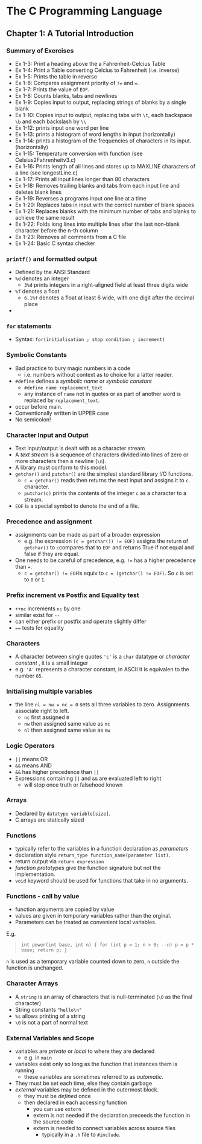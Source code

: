 # The C Programming Language
## Chapter 1: A Tutorial Introduction

### Summary of Exercises

- Ex 1-3: Print a heading above the a Fahrenheit-Celcius Table
- Ex 1-4: Print a Table converting Celcius to Fahrenheit (i.e. inverse)
- Ex 1-5: Prints the table in reverse
- Ex 1-6: Compares assignment priority of `!=` and `=`.
- Ex 1-7: Prints the value of `EOF`.
- Ex 1-8: Counts blanks, tabs and newlines
- Ex 1-9: Copies input to output, replacing strings
of blanks by a single blank
- Ex 1-10: Copies input to output, replacing tabs with `\t`, each backspace `\b` and each backslash
by `\\`
- Ex 1-12: prints input one word per line
- Ex 1-13: prints a histogram of word lengths in input (horizontally)
- Ex 1-14: prints a histogram of the frequencies of characters in its input. (horizontally)
- Ex 1-15: Temperature conversion with function (see Celsius2Fahrenheitv3.c)
- Ex 1-16: Prints length of all lines and stores up to MAXLINE characters of a line (see longestLine.c)
- Ex 1-17: Prints all input lines longer than 80 characters
- Ex 1-18: Removes trailing blanks and tabs from each input line and deletes blank lines
- Ex 1-19: Reverses a programs input one line at a time
- Ex 1-20: Replaces tabs in input with the correct number of blank spaces
- Ex 1-21: Replaces blanks with the minimum number of tabs and blanks to achieve the same result
- Ex 1-22: Folds long lines into multiple lines after the last non-blank character before the n-th column
- Ex 1-23: Removes all comments from a C file
- Ex 1-24: Basic C syntax checker



### `printf()` and formatted output

- Defined by the ANSI Standard
- `%d` denotes an integer
    - `3%d` prints integers in a right-aligned
    field at least three digits wide
- `%f` denotes a float
    - `6.1%f` denotes a float at least 6 wide, with
    one digit after the decimal place
- 

### `for` statements

- Syntax: `for(initialisation ; stop condition ; increment)`

### Symbolic Constants
- Bad practice to bury magic numbers in a code
    - i.e. numbers without context as to choice for a latter reader.
- `#define` defines a *symbolic name* or *symbolic constant* 
    - `#define name replacement_text`
    - any instance of `name` not in quotes or as part of another word is replaced by `replacement_text`.
- occur before main.
- Conventionally written in UPPER case
- No semicolon!

### Character Input and Output
- Text input/output is dealt with as a character stream
- A *text stream* is a sequence of characters divided into lines of zero or more characters then a newline (`\n`).
- A library must conform to this model.
- `getchar()` and `putchar()` are the simplest standard library I/O functions.
    - `c = getchar()` reads then returns the next input and assigns it to `c`.
    character.
    - `putchar(c)` prints the contents of the integer `c` as a character to a stream.
- `EOF` is a special symbol to denote the end of a file.

### Precedence and assignment
- assignments can be made as part of a broader expression
    - e.g. the expression `(c = getchar()) != EOF)`
    assigns the return of `getchar()` to `c`compares that to `EOF` and returns True if not equal and false if they are equal.
- One needs to be careful of precedence, e.g. `!=` has a higher precedence than `=`.
    - `c = getchar() != EOF`is equiv to `c = (getchar() != EOF)`. So `c` is set to `0` or `1`.

### Prefix increment vs Postfix and Equality test
- `++nc` increments `nc` by one
- similar exist for `--`
- can either prefix or postfix and operate slightly differ
- `==` tests for equality

### Characters
- A character between single quotes `'c'` is a `char` datatype or *character constant* , it is a
small integer
- e.g. `'A'` represents a character constant, in ASCII it is equivalen to the number `65`.

### Initialising multiple variables
- the line `nl = nw = nc = 0` sets all three variables to zero. Assignments associate right to left.
    - `nc` first assigned `0`
    - `nw` then assigned same value as `nc`
    - `nl` then assigned same value as `nw`

### Logic Operators
- `||` means OR
- `&&` means AND
- `&&` has higher precedence than `||`
- Expressions containing `||` and `&&` are evaluated left to right
    - will stop once truth or falsehood known

### Arrays
- Declared by `datatype variable[size]`. 
- C arrays are statically sized
### Functions
- typically refer to the variables in a function
declaration as *parameters*
- declaration style `return_type function_name(parameter list)`. 
- return output via `return expression`
- *function prototypes* give the function signature
but not the implementation.
- `void` keyword should be used for functions that
take in no arguments.


### Functions - call by value
- function arguments are copied by value
- values are given in temporary variables rather
than the orginal.
- Parameters can be treated as convenient local variables.

E.g. 
> `int power(int base, int n)
{
    for (int p = 1; n > 0; --n) p = p * base; return p;
}`

`n` is used as a temporary variable counted down to zero, `n` outside the function is unchanged.

### Character Arrays
- A `string` is an array of characters that is null-terminated (`\0` as the final character)
- String constants `"hello\n"`
- `%s` allows printing of a string
- `\0` is not a part of normal text

### External Variables and Scope
- variables are *private* or *local* to where they are declared
    - e.g. in `main`
- variables exist only so long as the function that
instances them is running
    - these variables are sometimes referred to as
    *automatic*.
- They must be set each time, else they contain garbage
- *external* variables may be defined in the outermost
block.
    - they must be *defined* once
    - then declared in each accessing function
        - you can use `extern`
        - extern is not needed if the declaration
        preceeds the function in the source code
        - extern is needed to connect variables across
        source files
            - typically in a `.h` file to `#include`.





